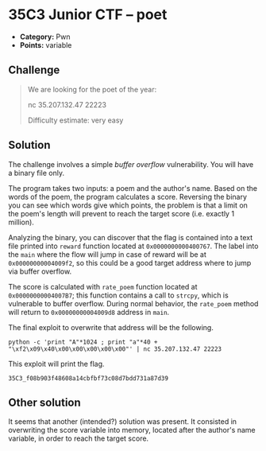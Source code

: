 # 35C3 Junior CTF – poet

* **Category:** Pwn
* **Points:** variable

## Challenge

> We are looking for the poet of the year:
> 
> nc 35.207.132.47 22223
> 
> Difficulty estimate: very easy

## Solution

The challenge involves a simple *buffer overflow* vulnerability. You will have a binary file only.

The program takes two inputs: a poem and the author's name. Based on the words of the poem, the program calculates a score. Reversing the binary you can see which words give which points, the problem is that a limit on the poem's length will prevent to reach the target score (i.e. exactly 1 million).

Analyzing the binary, you can discover that the flag is contained into a text file printed into `reward` function located at `0x0000000000400767`. The label into the `main` where the flow will jump in case of reward will be at `0x00000000004009f2`, so this could be a good target address where to jump via buffer overflow.

The score is calculated with `rate_poem` function located at `0x00000000004007B7`; this function contains a call to `strcpy`, which is vulnerable to buffer overflow. During normal behavior, the `rate_poem` method will return to `0x00000000004009d8` address in `main`.

The final exploit to overwrite that address will be the following.

```
python -c 'print "A"*1024 ; print "a"*40 + "\xf2\x09\x40\x00\x00\x00\x00\x00"' | nc 35.207.132.47 22223
```

This exploit will print the flag.

```
35C3_f08b903f48608a14cbfbf73c08d7bdd731a87d39
```

## Other solution

It seems that another (intended?) solution was present. It consisted in overwriting the score variable into memory, located after the author's name variable, in order to reach the target score.
